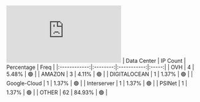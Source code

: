 ![Diagramm](https://github.com/obajay/StateSync-snapshots/blob/main/Projects/Sge/1/README.md)
| Data Center | IP Count | Percentage | Freq |
|:------------:|:--------:|:-----------:|:-----:|
| OVH | 4 | 5.48% | 🟢 |
| AMAZON | 3 | 4.11% | 🟢 |
| DIGITALOCEAN | 1 | 1.37% | 🟢 |
| Google-Cloud | 1 | 1.37% | 🟢 |
| Interserver | 1 | 1.37% | 🟢 |
| PSINet | 1 | 1.37% | 🟢 |
| OTHER | 62 | 84.93% | 🟢 |